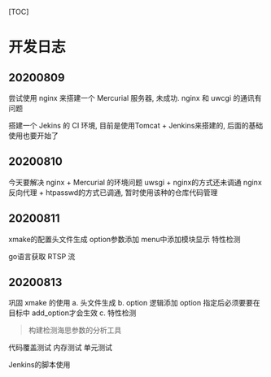 [TOC]

# 开发日志

## 20200809

尝试使用 nginx 来搭建一个 Mercurial 服务器, 未成功. nginx 和 uwcgi 的通讯有问题

搭建一个 Jekins 的 CI 环境, 目前是使用Tomcat + Jenkins来搭建的, 后面的基础使用也要开始了

## 20200810

今天要解决 nginx + Mercurial 的环境问题
uwsgi + nginx的方式还未调通
nginx 反向代理 + htpasswd的方式已调通, 暂时使用该种的仓库代码管理

## 20200811

xmake的配置头文件生成
option参数添加
menu中添加模块显示
特性检测

go语言获取 RTSP 流

## 20200813

巩固 xmake 的使用
a. 头文件生成
b. option 逻辑添加
   option 指定后必须要要在目标中 add_option才会生效
c. 特性检测

> 构建检测海思参数的分析工具

代码覆盖测试
内存测试
单元测试

Jenkins的脚本使用
